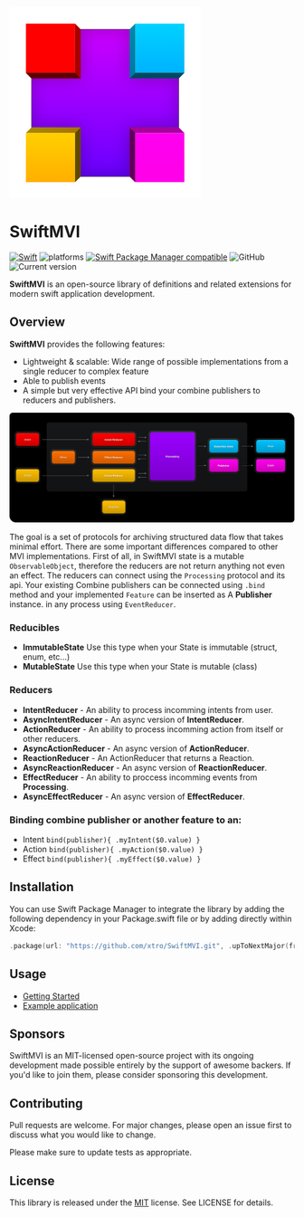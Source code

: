 ![SwiftMVI Logo](./Documentation/SwiftMVI.docc/Resources/swiftmvi_icon_338@2x.png)
# SwiftMVI

[![Swift](https://github.com/xtro/SwiftMVI/actions/workflows/swift.yml/badge.svg?branch=main)](https://github.com/xtro/SwiftMVI/actions/workflows/swift.yml) ![platforms](https://img.shields.io/badge/platform-iOS%20%7C%20watchOS%20%7C%20tvOS%20%7C%20macOS-333333) [![Swift Package Manager compatible](https://img.shields.io/badge/Swift%20Package%20Manager-compatible-brightgreen.svg)](https://github.com/apple/swift-package-manager) ![GitHub](https://img.shields.io/github/license/xtro/SwiftMVI) ![Current version](https://img.shields.io/github/v/tag/xtro/SwiftMVI)

**SwiftMVI** is an open-source library of definitions and related extensions for modern swift application development.

## Overview

**SwiftMVI** provides the following features:
- Lightweight & scalable: Wide range of possible implementations from a single reducer to complex feature
- Able to publish events  
- A simple but very effective API bind your combine publishers to reducers and publishers.

![Schema about current architecture](./Documentation/SwiftMVI.docc/Resources/processing_feature_schema@2x.png)

The goal is a set of protocols for archiving structured data flow that takes minimal effort.
There are some important differences compared to other MVI implementations. 
First of all, in SwiftMVI state is a mutable ``ObservableObject``, therefore the reducers are not return anything not even an effect. The reducers can connect using the ``Processing`` protocol and its api. Your existing Combine publishers can be connected using ```.bind``` method and your implemented ``Feature`` can be inserted as A **Publisher** instance. in any process using ``EventReducer``.


### Reducibles
- **ImmutableState** Use this type when your State is immutable (struct, enum, etc...)
- **MutableState** Use this type when your State is mutable (class)

### Reducers
- **IntentReducer** - An ability to process incomming intents from user.
- **AsyncIntentReducer** - An async version of **IntentReducer**.
- **ActionReducer** - An ability to process incomming action from itself or other reducers.
- **AsyncActionReducer** - An async version of **ActionReducer**.
- **ReactionReducer** - An ActionReducer that returns a Reaction.
- **AsyncReactionReducer** - An async version of **ReactionReducer**.
- **EffectReducer** - An ability to proccess incomming events from **Processing**.
- **AsyncEffectReducer** - An async version of **EffectReducer**.

### Binding combine publisher or another feature to an:
- Intent ```bind(publisher){ .myIntent($0.value) }```
- Action ```bind(publisher){ .myAction($0.value) }```
- Effect ```bind(publisher){ .myEffect($0.value) }```

## Installation
You can use Swift Package Manager to integrate the library by adding the following dependency in your Package.swift file or by adding directly within Xcode:

```swift
.package(url: "https://github.com/xtro/SwiftMVI.git", .upToNextMajor(from: "0.1.0"))
```

## Usage
- [Getting Started](Documentation/Getting_Started.md)
- [Example application](https://github.com/xtro/SwiftMVI-Examples)

## Sponsors
SwiftMVI is an MIT-licensed open-source project with its ongoing development made possible entirely by the support of awesome backers. If you'd like to join them, please consider sponsoring this development.

## Contributing
Pull requests are welcome. For major changes, please open an issue first to discuss what you would like to change.

Please make sure to update tests as appropriate.

## License
This library is released under the [MIT](https://choosealicense.com/licenses/mit/) license. See LICENSE for details.

